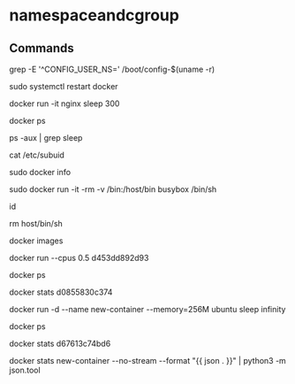 # namespaceandcgroup

## Commands

grep -E '^CONFIG_USER_NS=' /boot/config-$(uname -r)


sudo systemctl restart docker


docker run -it nginx sleep 300


docker ps


ps -aux | grep sleep


cat /etc/subuid


sudo docker info


sudo docker run -it -rm -v /bin:/host/bin busybox /bin/sh 


 id


rm host/bin/sh


docker images


docker run --cpus 0.5 d453dd892d93


docker ps


docker stats d0855830c374


docker run -d --name new-container --memory=256M ubuntu sleep infinity


docker ps


docker stats d67613c74bd6


docker stats new-container --no-stream --format "{{ json . }}" | python3 -m json.tool
